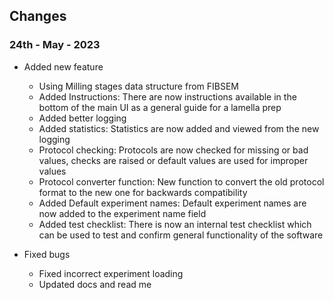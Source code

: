 ## Changes 

### 24th - May - 2023

- Added new feature
    - Using Milling stages data structure from FIBSEM
    - Added Instructions:
        There are now instructions available in the bottom of the main UI as a general guide for a lamella prep 
    - Added better logging
    - Added statistics: 
        Statistics are now added and viewed from the new logging
    - Protocol checking:
        Protocols are now checked for missing or bad values, checks are raised or default values are used for improper values
    - Protocol converter function:
        New function to convert the old protocol format to the new one for backwards compatibility
    - Added Default experiment names:
        Default experiment names are now added to the experiment name field
    - Added test checklist: 
        There is now an internal test checklist which can be used to test and confirm general functionality of the software


- Fixed bugs
    - Fixed incorrect experiment loading
    - Updated docs and read me